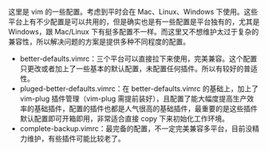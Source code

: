 这里是 vim 的一些配置。考虑到平时会在 Mac、Linux、Windows 下使用。这些平台上有不少配置是可以共用的，但是确实也是有一些配置是平台独有的，尤其是 Windows，跟 Mac/Linux 下有挺多配置不一样。而这里又不想维护太过于复杂的兼容性，所以解决问题的方案是提供多种不同程度的配置。



- better-defaults.vimrc：三个平台可以直接拉下来使用，完美兼容。这个配置只更改或者加上了一些基本的默认配置，未配置任何插件。所以有较好的普适性。
- pluged-better-defaults.vimrc：在 better-defaults.vimrc 的基础上，加上了 vim-plug 插件管理（vim-plug 需提前装好），且配置了能大幅度提高生产效率的基础插件，配置的插件也都是人气很高的基础插件，最重要的是这些插件默认配置即可开箱即用，非常适合直接 copy 下来初始化工作环境。
- complete-backup.vimrc：最完备的配置，不一定完美兼容多平台，目前没精力维护，有些插件可能比较老了。

